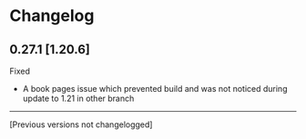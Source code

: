 # Changelog

## 0.27.1 [1.20.6]

Fixed
- A book pages issue which prevented build and was not noticed during update to 1.21 in other branch

---

[Previous versions not changelogged]